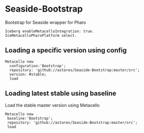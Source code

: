 # Seaside-Bootstrap
Bootstrap for Seaside wrapper for Pharo

```Smalltalk
Iceberg enableMetacelloIntegration: true.
IceMetacelloPharoPlatform select.
```

## Loading a specific version using config

```Smalltalk
Metacello new
  configuration:'Bootstrap';
  repository: 'github://astares/Seaside-Bootstrap:master/src';
  version: #stable;
  load
```


## Loading latest stable using baseline
Load the stable master version using Metacello

```Smalltalk
Metacello new
 baseline:'Bootstrap';
 repository: 'github://astares/Seaside-Bootstrap:master/src';
 load
```
